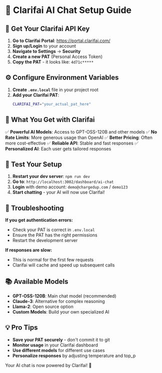 # 🚀 Clarifai AI Chat Setup Guide

## 🔑 **Get Your Clarifai API Key**

1. **Go to Clarifai Portal**: https://portal.clarifai.com/
2. **Sign up/Login** to your account
3. **Navigate to Settings** → **Security**
4. **Create a new PAT** (Personal Access Token)
5. **Copy the PAT** - it looks like: `4d71c*****`

## ⚙️ **Configure Environment Variables**

1. **Create `.env.local`** file in your project root
2. **Add your Clarifai PAT**:
   ```bash
   CLARIFAI_PAT="your_actual_pat_here"
   ```

## 🎯 **What You Get with Clarifai**

✅ **Powerful AI Models**: Access to GPT-OSS-120B and other models
✅ **No Rate Limits**: More generous usage than OpenAI
✅ **Better Pricing**: Often more cost-effective
✅ **Reliable API**: Stable and fast responses
✅ **Personalized AI**: Each user gets tailored responses

## 🧪 **Test Your Setup**

1. **Restart your dev server**: `npm run dev`
2. **Go to**: `http://localhost:3002/dashboard/ai-chat`
3. **Login** with demo account: `demo@chargedup.com` / `demo123`
4. **Start chatting** - your AI will now use Clarifai!

## 🔧 **Troubleshooting**

**If you get authentication errors:**
- Check your PAT is correct in `.env.local`
- Ensure the PAT has the right permissions
- Restart the development server

**If responses are slow:**
- This is normal for the first few requests
- Clarifai will cache and speed up subsequent calls

## 📚 **Available Models**

- **GPT-OSS-120B**: Main chat model (recommended)
- **Claude-3**: Alternative for complex reasoning
- **Llama-2**: Open source option
- **Custom Models**: Build your own specialized AI

## 💡 **Pro Tips**

- **Save your PAT securely** - don't commit it to git
- **Monitor usage** in your Clarifai dashboard
- **Use different models** for different use cases
- **Personalize responses** by adjusting temperature and top_p

Your AI chat is now powered by Clarifai! 🎉
